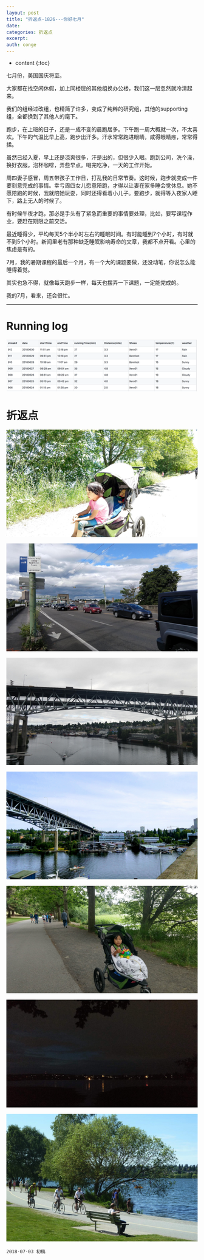 ```yaml
---
layout: post
title: "折返点-1826---你好七月"
date:
categories: 折返点
excerpt:
auth: conge
---
```

* content
{:toc}

七月份，美国国庆将至。

大家都在找空闲休假，加上同楼层的其他组换办公楼，我们这一层忽然就冷清起来。

我们的组经过改组，也精简了许多，变成了纯粹的研究组，其他的supporting组，全都换到了其他人的麾下。

跑步，在上班的日子，还是一成不变的晨跑居多。下午跑一周大概就一次，不太喜欢。下午的气温比早上高，跑步出汗多。汗水常常跑进眼睛，咸得眼睛疼，常常得揉。

虽然已经入夏，早上还是凉爽很多，汗是出的，但很少入眼。跑到公司，洗个澡，换好衣服。泡杯咖啡，弄些早点。喝完吃净，一天的工作开始。

周四妻子感冒，周五带孩子工作日，打乱我的日常节奏。这时候，跑步就变成一件要刻意完成的事情。幸亏周四女儿愿意陪跑，才得以让妻在家多睡会觉休息。她不愿陪跑的时候，我就陪她玩耍，同时还得看着小儿子。要跑步，就得等入夜家人睡下，路上无人的时候了。

有时候午夜才跑，那必是手头有了紧急而重要的事情要处理，比如，要写课程作业，要赶在期限之前交活。

最近睡得少，平均每天5个半小时左右的睡眠时间。有时能睡到7个小时，有时就不到5个小时。新闻里老有那种缺乏睡眠影响寿命的文章，我都不点开看。心里的焦虑是有的。

7月，我的暑期课程的最后一个月，有一个大的课题要做，还没动笔，你说怎么能睡得着觉。

其实也急不得，就像每天跑步一样，每天也摆弄一下课题，一定能完成的。

我的7月，看来，还会很忙。

-----

# Running log
![Running log, week 26 2018](/assets/images/折返点/118382-d49582f525c91214.png)

# 折返点
![20180624.jpg](/assets/images/折返点/118382-ffd8f5d58b54ef15.jpg)

![20180625.jpg](/assets/images/折返点/118382-f4deffd3c5fe4034.jpg)

![20180626.jpg](/assets/images/折返点/118382-f787d91000ed1e5d.jpg)

![20180627.jpg](/assets/images/折返点/118382-36c5fb9fc56b3afd.jpg)

![20180628.jpg](/assets/images/折返点/118382-9c7cf5ab46b85fcf.jpg)

![20180629.jpg](/assets/images/折返点/118382-11beccc4a615a88d.jpg)

![20180630.jpg](/assets/images/折返点/118382-9e53f542edf60c76.jpg)

```
2018-07-03 初稿
```
